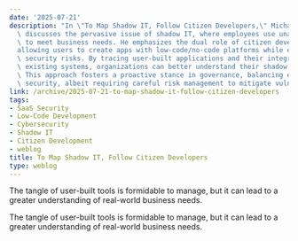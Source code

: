 ```yaml
---
date: '2025-07-21'
description: "In \"To Map Shadow IT, Follow Citizen Developers,\" Michael Bargury\
  \ discusses the pervasive issue of shadow IT, where employees use unauthorized tools\
  \ to meet business needs. He emphasizes the dual role of citizen development\u2014\
  allowing users to create apps with low-code/no-code platforms while exposing potential\
  \ security risks. By tracing user-built applications and their integrations with\
  \ existing systems, organizations can better understand their shadow IT landscape.\
  \ This approach fosters a proactive stance in governance, balancing efficiency with\
  \ security, albeit requiring careful risk management to mitigate vulnerabilities."
link: /archive/2025-07-21-to-map-shadow-it-follow-citizen-developers
tags:
- SaaS Security
- Low-Code Development
- Cybersecurity
- Shadow IT
- Citizen Development
- weblog
title: To Map Shadow IT, Follow Citizen Developers
type: weblog
---
```


The tangle of user-built tools is formidable to manage, but it can lead to a greater understanding of real-world business needs.

The tangle of user-built tools is formidable to manage, but it can lead to a greater understanding of real-world business needs.


